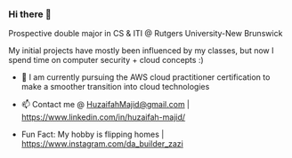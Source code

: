 ### Hi there 👋

Prospective double major in CS & ITI @ Rutgers University-New Brunswick

My initial projects have mostly been influenced by my classes, but now I spend time on computer security + cloud concepts :)

* 🌱 I am currently pursuing the AWS cloud practitioner certification to make a smoother transition into cloud technologies
  
* 📫 Contact me @ HuzaifahMajid@gmail.com | https://www.linkedin.com/in/huzaifah-majid/
  
* Fun Fact: My hobby is flipping homes | https://www.instagram.com/da_builder_zazi



